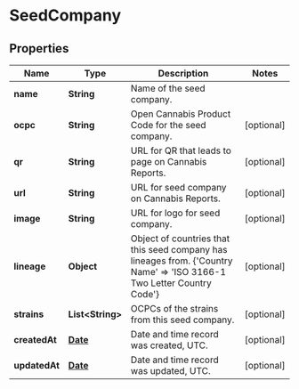 
# SeedCompany

## Properties
Name | Type | Description | Notes
------------ | ------------- | ------------- | -------------
**name** | **String** | Name of the seed company. | 
**ocpc** | **String** | Open Cannabis Product Code for the seed company. |  [optional]
**qr** | **String** | URL for QR that leads to page on Cannabis Reports. |  [optional]
**url** | **String** | URL for seed company on Cannabis Reports. |  [optional]
**image** | **String** | URL for logo for seed company. |  [optional]
**lineage** | **Object** | Object of countries that this seed company has lineages from. {&#39;Country Name&#39; &#x3D;&gt; &#39;ISO 3166-1 Two Letter Country Code&#39;} |  [optional]
**strains** | **List&lt;String&gt;** | OCPCs of the strains from this seed company. |  [optional]
**createdAt** | [**Date**](Date.md) | Date and time record was created, UTC. |  [optional]
**updatedAt** | [**Date**](Date.md) | Date and time record was updated, UTC. |  [optional]



